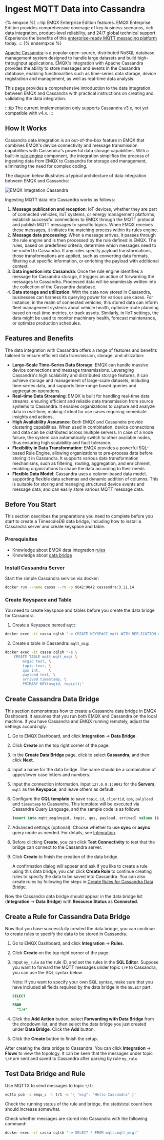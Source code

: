 # Ingest MQTT Data into Cassandra

<!-- 提供一段简介，描述支数据桥接的基本工作方式、关键特性和价值，如果有局限性也应当在此处说明（如必须说明的版本限制、当前未解决的问题）。 -->

{% emqxce %}
:::tip
EMQX Enterprise Edition features. EMQX Enterprise Edition provides comprehensive coverage of key business scenarios, rich data integration, product-level reliability, and 24/7 global technical support. Experience the benefits of this [enterprise-ready MQTT messaging platform](https://www.emqx.com/en/try?product=enterprise) today.
:::
{% endemqxce %}

[Apache Cassandra](https://cassandra.apache.org/_/index.html) is a popular open-source, distributed NoSQL database management system designed to handle large datasets and build high-throughput applications. EMQX's integration with Apache Cassandra provides the ability to store messages and events in the Cassandra database, enabling functionalities such as time-series data storage, device registration and management, as well as real-time data analysis.

This page provides a comprehensive introduction to the data integration between EMQX and Cassandra with practical instructions on creating and validating the data integration.

:::tip
The current implementation only supports Cassandra v3.x, not yet compatible with v4.x.
:::

## How It Works

Cassandra data integration is an out-of-the-box feature in EMQX that combines EMQX's device connectivity and message transmission capabilities with Cassendra's powerful data storage capabilities. With a built-in [rule engine](./rules.md) component, the integration simplifies the process of ingesting data from EMQX to Cassandra for storage and management, eliminating the need for complex coding.

The diagram below illustrates a typical architecture of data integration between EMQX and Cassandra:

![EMQX Integration Cassandra](./assets/emqx-integration-cassandra)

Ingesting MQTT data into Cassandra works as follows:

1. **Message publication and reception**: IoT devices, whether they are part of connected vehicles, IIoT systems, or energy management platforms, establish successful connections to EMQX through the MQTT protocol and publish MQTT messages to specific topics. When EMQX receives these messages, it initiates the matching process within its rules engine.
2. **Message data processing:** When a message arrives, it passes through the rule engine and is then processed by the rule defined in EMQX. The rules, based on predefined criteria, determine which messages need to be routed to Cassandra. If any rules specify payload transformations, those transformations are applied, such as converting data formats, filtering out specific information, or enriching the payload with additional context.
3. **Data ingestion into Cassandra**: Once the rule engine identifies a message for Cassandra storage, it triggers an action of forwarding the messages to Cassandra. Processed data will be seamlessly written into the collection of the Cassandra database.
4. **Data storage and utilization**: With the data now stored in Cassandra, businesses can harness its querying power for various use cases. For instance, in the realm of connected vehicles, this stored data can inform fleet management systems about vehicle health, optimize route planning based on real-time metrics, or track assets. Similarly, in IIoT settings, the data might be used to monitor machinery health, forecast maintenance, or optimize production schedules.

## Features and Benefits

The data integration with Cassandra offers a range of features and benefits tailored to ensure efficient data transmission, storage, and utilization:

- **Large-Scale Time-Series Data Storage**: EMQX can handle massive device connections and message transmissions. Leveraging Cassandra's high scalability and distributed storage features, it can achieve storage and management of large-scale datasets, including time-series data, and supports time-range based queries and aggregation operations.
- **Real-time Data Streaming**: EMQX is built for handling real-time data streams, ensuring efficient and reliable data transmission from source systems to Cassandra. It enables organizations to capture and analyze data in real-time, making it ideal for use cases requiring immediate insights and actions.
- **High Availability Assurance**: Both EMQX and Cassandra provide clustering capabilities. When used in combination, device connections and data can be distributed across multiple servers. In case of a node failure, the system can automatically switch to other available nodes, thus ensuring high scalability and fault tolerance.
- **Flexibility in Data Transformation:** EMQX provides a powerful SQL-based Rule Engine, allowing organizations to pre-process data before storing it in Cassandra. It supports various data transformation mechanisms, such as filtering, routing, aggregation, and enrichment, enabling organizations to shape the data according to their needs.
- **Flexible Data Model**: Cassandra uses a column-based data model, supporting flexible data schemas and dynamic addition of columns. This is suitable for storing and managing structured device events and message data, and can easily store various MQTT message data.

## Before You Start

This section describes the preparations you need to complete before you start to create a TimescaleDB data bridge, including how to install a Cassandra server and create keyspace and table.

### Prerequisites

- Knowledge about EMQX data integration [rules](./rules.md)
- Knowledge about [data bridge](./data-bridges.md)

### Install Cassandra Server

Start the simple Cassandra service via docker:

```bash
docker run --name cassa --rm -p 9042:9042 cassandra:3.11.14
```

### Create Keyspace and Table

You need to create keyspace and tables before you create the data bridge for Cassandra.

1. Create a Keyspace named `mqtt`:

```bash
docker exec -it cassa cqlsh "-e CREATE KEYSPACE mqtt WITH REPLICATION = {'class': 'SimpleStrategy', 'replication_factor': 1}"
```

2. Create a table in Cassandra: `mqtt_msg`:

```bash
docker exec -it cassa cqlsh "-e \
    CREATE TABLE mqtt.mqtt_msg( \
        msgid text, \
        topic text, \
        qos int,    \
        payload text, \
        arrived timestamp, \
        PRIMARY KEY(msgid, topic));"
```

## Create Cassandra Data Bridge

This section demonstrates how to create a Cassandra data bridge in EMQX Dashboard. It assumes that you run both EMQX and Cassandra on the local machine. If you have Cassandra and EMQX running remotely, adjust the settings accordingly.

1. Go to EMQX Dashboard, and click **Integration** -> **Data Bridge**.

2. Click **Create** on the top right corner of the page.

3. In the **Create Data Bridge** page, click to select **Cassandra**, and then click **Next**.

4. Input a name for the data bridge. The name should be a combination of upper/lower case letters and numbers.

5. Input the connection information. Input `127.0.0.1:9042` for the **Servers**, `mqtt` as the **Keyspace**, and leave others as default.

6. Configure the **CQL template** to save `topic`, `id`, `clientid`, `qos`, `palyload` and `timestamp` to Cassandra. This template will be executed via Cassandra Query Language, and the sample code is as follows:

   ```sql
   insert into mqtt_msg(msgid, topic, qos, payload, arrived) values (${id}, ${topic}, ${qos}, ${payload}, ${timestamp})
   ```

7. Advanced settings (optional):  Choose whether to use **sync** or **async** query mode as needed. For details, see [Integration](./data-bridges.md).

8. Before clicking **Create**, you can click **Test Connectivity** to test that the bridge can connect to the Cassandra server.

9. Click **Create** to finish the creation of the data bridge. 

   A confirmation dialog will appear and ask if you like to create a rule using this data bridge, you can click **Create Rule** to continue creating rules to specify the data to be saved into Cassandra. You can also create rules by following the steps in [Create Rules for Cassandra Data Bridge](#create-rules-for-cassandra-data-bridge).

Now the Cassandra data bridge should appear in the data bridge list (**Integration** -> **Data Bridge**) with **Resource Status** as **Connected**. 

## Create a Rule for Cassandra Data Bridge

Now that you have successfully created the data bridge, you can continue to create rules to specify the data to be stored in Cassandra. 

1. Go to EMQX Dashboard, and click **Integration** -> **Rules**.

2. Click **Create** on the top right corner of the page.

3. Input `my_rule` as the rule ID, and set the rules in the **SQL Editor**. Suppose you want to forward the MQTT messages under topic `t/#` to Cassandra, you can use the SQL syntax below. 

   Note: If you want to specify your own SQL syntax, make sure that you have included all fields required by the data bridge in the `SELECT` part.
   
   ```sql
   SELECT 
     *
   FROM
     "t/#"
   ```

4. Click the **Add Action** button, select **Forwarding with Data Bridge** from the dropdown list, and then select the data bridge you just created under **Data Bridge**. Click the **Add** button. 
6. Click the **Create** button to finish the setup. 

After creating the data bridge to Cassandra. You can click **Integration** -> **Flows** to view the topology. It can be seen that the messages under topic `t/#`  are sent and saved to Cassandra after parsing by rule `my_rule`.

## Test Data Bridge and Rule

Use MQTTX to send messages to topic  `t/1`:

```bash
mqttx pub -i emqx_c -t t/1 -m '{ "msg": "Hello Cassandra" }'
```

Check the running status of the rule and bridge, the statistical count here should increase somewhat.

Check whether messages are stored into Cassandra with the following command:

```bash
docker exec -it cassa cqlsh "-e SELECT * FROM mqtt.mqtt_msg;"
```
